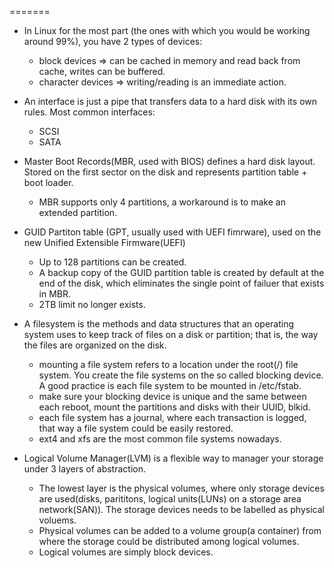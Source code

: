 =======
- In Linux for the most part (the ones with which you would be working around 99%), you have 2 types of devices:
  *  block devices => can be cached in memory and read back from cache, writes can be buffered.
  *  character devices => writing/reading is an immediate action.

- An interface is just a pipe that transfers data to a hard disk with its own rules. Most common interfaces:
  *  SCSI
  *  SATA

- Master Boot Records(MBR, used with BIOS) defines a hard disk layout. Stored on the first sector on the disk and represents partition table + boot loader. 
  *  MBR supports only 4 partitions, a workaround is to make an extended partition.

- GUID Partiton table (GPT, usually used with UEFI fimrware), used on the new Unified Extensible Firmware(UEFI)
  *  Up to 128 partitions can be created.
  *  A backup copy of the GUID partition table is created by default at the end of the disk, which eliminates the single point of failuer that exists in MBR.
  *  2TB limit no longer exists. 
  
- A filesystem is the methods and data structures that an operating system uses to keep track of files on a disk or partition; that is, the way the files are organized on the disk. 
  * mounting a file system refers to a location under the root(/) file system. You create the file systems on the so called blocking device. A good practice is each file system to be mounted in /etc/fstab.
  * make sure your blocking device is unique and the same between each reboot, mount the partitions and disks with their UUID, blkid.
  * each file system has a journal, where each transaction is logged, that way a file system could be easily restored.
  * ext4 and xfs are the most common file systems nowadays.
  
   
- Logical Volume Manager(LVM) is a flexible way to manager your storage under 3 layers of abstraction.
   * The lowest layer is the physical volumes, where only storage devices are used(disks, parititons, logical units(LUNs) on a storage area network(SAN)). The storage devices needs to be labelled as physical voluems.
   * Physical volumes can be added to a volume group(a container) from where the storage could be distributed among logical volumes.
   * Logical volumes are simply block devices.
  
  
